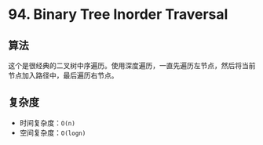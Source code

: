# 94. Binary Tree Inorder Traversal
## 算法
这个是很经典的二叉树中序遍历。使用深度遍历，一直先遍历左节点，然后将当前节点加入路径中，最后遍历右节点。

## 复杂度
- 时间复杂度：`O(n)`
- 空间复杂度：`O(logn)`
